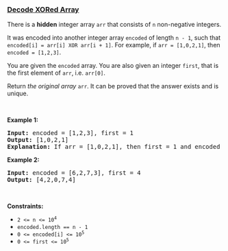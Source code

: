 ### [Decode XORed Array](https://leetcode.com/problems/decode-xored-array)

<p>There is a <strong>hidden</strong> integer array <code>arr</code> that consists of <code>n</code> non-negative integers.</p>

<p>It was encoded into another integer array <code>encoded</code> of length <code>n - 1</code>, such that <code>encoded[i] = arr[i] XOR arr[i + 1]</code>. For example, if <code>arr = [1,0,2,1]</code>, then <code>encoded = [1,2,3]</code>.</p>

<p>You are given the <code>encoded</code> array. You are also given an integer <code>first</code>, that is the first element of <code>arr</code>, i.e. <code>arr[0]</code>.</p>

<p>Return <em>the original array</em> <code>arr</code>. It can be proved that the answer exists and is unique.</p>

<p>&nbsp;</p>
<p><strong class="example">Example 1:</strong></p>

<pre>
<strong>Input:</strong> encoded = [1,2,3], first = 1
<strong>Output:</strong> [1,0,2,1]
<strong>Explanation:</strong> If arr = [1,0,2,1], then first = 1 and encoded = [1 XOR 0, 0 XOR 2, 2 XOR 1] = [1,2,3]
</pre>

<p><strong class="example">Example 2:</strong></p>

<pre>
<strong>Input:</strong> encoded = [6,2,7,3], first = 4
<strong>Output:</strong> [4,2,0,7,4]
</pre>

<p>&nbsp;</p>
<p><strong>Constraints:</strong></p>

<ul>
	<li><code>2 &lt;= n &lt;= 10<sup>4</sup></code></li>
	<li><code>encoded.length == n - 1</code></li>
	<li><code>0 &lt;= encoded[i] &lt;= 10<sup>5</sup></code></li>
	<li><code>0 &lt;= first &lt;= 10<sup>5</sup></code></li>
</ul>
